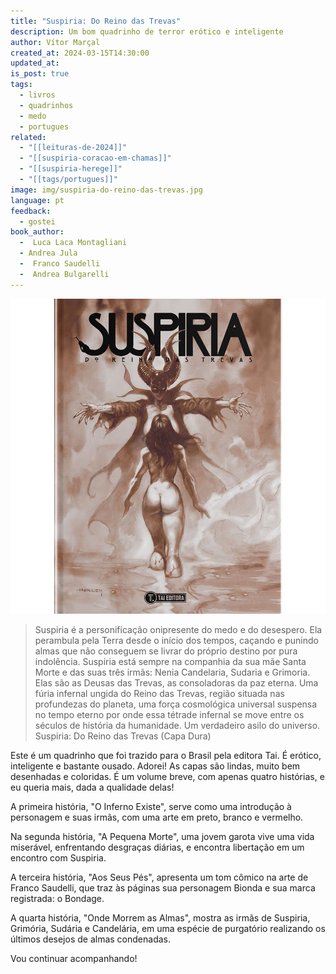 ```yaml
---
title: "Suspiria: Do Reino das Trevas"
description: Um bom quadrinho de terror erótico e inteligente
author: Vítor Marçal
created_at: 2024-03-15T14:30:00
updated_at: 
is_post: true
tags:
  - livros
  - quadrinhos
  - medo
  - portugues
related:
  - "[[leituras-de-2024]]"
  - "[[suspiria-coracao-em-chamas]]"
  - "[[suspiria-herege]]"
  - "[[tags/portugues]]"
image: img/suspiria-do-reino-das-trevas.jpg
language: pt
feedback:
  - gostei
book_author:
  -  Luca Laca Montagliani
  - Andrea Jula
  -  Franco Saudelli
  -  Andrea Bulgarelli
---
```


![suspiria-do-reino-das-trevas](img/suspiria-do-reino-das-trevas.jpg)

> Suspiria é a personificação onipresente do medo e do desespero. Ela perambula pela Terra desde o início dos tempos, caçando e punindo almas que não conseguem se livrar do próprio destino por pura indolência. Suspiria está sempre na companhia da sua mãe Santa Morte e das suas três irmãs: Nenia Candelaria, Sudaria e Grimoria. Elas são as Deusas das Trevas, as consoladoras da paz eterna. Uma fúria infernal ungida do Reino das Trevas, região situada nas profundezas do planeta, uma força cosmológica universal suspensa no tempo eterno por onde essa tétrade infernal se move entre os séculos de história da humanidade. Um verdadeiro asilo do universo. Suspiria: Do Reino das Trevas (Capa Dura)

Este é um quadrinho que foi trazido para o Brasil pela editora Tai. É erótico, inteligente e bastante ousado. Adorei! As capas são lindas, muito bem desenhadas e coloridas. É um volume breve, com apenas quatro histórias, e eu queria mais, dada a qualidade delas!

A primeira história, "O Inferno Existe", serve como uma introdução à personagem e suas irmãs, com uma arte em preto, branco e vermelho.

Na segunda história, "A Pequena Morte", uma jovem garota vive uma vida miserável, enfrentando desgraças diárias, e encontra libertação em um encontro com Suspiria.

A terceira história, "Aos Seus Pés", apresenta um tom cômico na arte de Franco Saudelli, que traz às páginas sua personagem Bionda e sua marca registrada: o Bondage.

A quarta história, "Onde Morrem as Almas", mostra as irmãs de Suspiria, Grimória, Sudária e Candelária, em uma espécie de purgatório realizando os últimos desejos de almas condenadas.

Vou continuar acompanhando!
